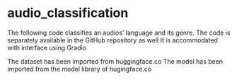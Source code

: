 # audio_classification
The following code classifies an audios' language and its genre. The code is separately available in the GitHub repository as well
It is accommodated with interface using Gradio

The dataset has been imported from huggingface.co
The model has been imported from the model library of hugingface.co
